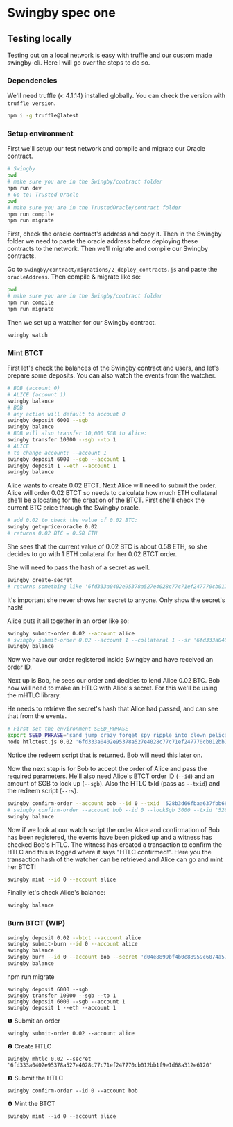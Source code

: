 # Swingby spec one


## Testing locally

Testing out on a local network is easy with truffle and our custom made swingby-cli. Here I will go over the steps to do so.

### Dependencies

We'll need truffle (< 4.1.14) installed globally. You can check the version with `truffle version`.

```bash
npm i -g truffle@latest
```

### Setup environment

First we'll setup our test network and compile and migrate our Oracle contract.

```bash
# Swingby
pwd
# make sure you are in the Swingby/contract folder
npm run dev
# Go to: Trusted Oracle
pwd
# make sure you are in the TrustedOracle/contract folder
npm run compile
npm run migrate
```

First, check the oracle contract's address and copy it. Then in the Swingby folder we need to paste the oracle address before deploying these contracts to the network. Then we'll migrate and compile our Swingby contracts.

Go to `Swingby/contract/migrations/2_deploy_contracts.js` and paste the `oracleAddress`. Then compile & migrate like so:

```bash
pwd
# make sure you are in the Swingby/contract folder
npm run compile
npm run migrate
```

Then we set up a watcher for our Swingby contract.

```bash
swingby watch
```

### Mint BTCT

First let's check the balances of the Swingby contract and users, and let's prepare some deposits. You can also watch the events from the watcher.

```bash
# BOB (account 0)
# ALICE (account 1)
swingby balance
# BOB
# any action will default to account 0
swingby deposit 6000 --sgb
swingby balance
# BOB will also transfer 10,000 SGB to Alice:
swingby transfer 10000 --sgb --to 1
# ALICE
# to change account: --account 1
swingby deposit 6000 --sgb --account 1
swingby deposit 1 --eth --account 1
swingby balance
```

Alice wants to create 0.02 BTCT. Next Alice will need to submit the order. Alice will order 0.02 BTCT so needs to calculate how much ETH collateral she'll be allocating for the creation of the BTCT. First she'll check the current BTC price through the Swingby oracle.

```bash
# add 0.02 to check the value of 0.02 BTC:
swingby get-price-oracle 0.02
# returns 0.02 BTC = 0.58 ETH
```

She sees that the current value of 0.02 BTC is about 0.58 ETH, so she decides to go with 1 ETH collateral for her 0.02 BTCT order.

She will need to pass the hash of a secret as well.

```bash
swingby create-secret
# returns something like '6fd333a0402e95378a527e4028c77c71ef247770cb012bb1f9e1d68a312e6120'
```

It's important she never shows her secret to anyone. Only show the secret's hash!

Alice puts it all together in an order like so:

```bash
swingby submit-order 0.02 --account alice
# swingby submit-order 0.02 --account 1 --collateral 1 --sr '6fd333a0402e95378a527e4028c77c71ef247770cb012bb1f9e1d68a312e6120'
swingby balance
```

Now we have our order registered inside Swingby and have received an order ID.

Next up is Bob, he sees our order and decides to lend Alice 0.02 BTC. Bob now will need to make an HTLC with Alice's secret. For this we'll be using the mHTLC library.

He needs to retrieve the secret's hash that Alice had passed, and can see that from the events.

```bash
# First set the environment SEED_PHRASE
export SEED_PHRASE='sand jump crazy forget spy ripple into clown pelican fine ride power'
node htlctest.js 0.02 '6fd333a0402e95378a527e4028c77c71ef247770cb012bb1f9e1d68a312e6120'
```

Notice the redeem script that is returned. Bob will need this later on.

Now the next step is for Bob to accept the order of Alice and pass the required parameters. He'll also need Alice's BTCT order ID (`--id`) and an amount of SGB to lock up (`--sgb`). Also the HTLC txId (pass as `--txid`) and the redeem script (`--rs`).

```bash
swingby confirm-order --account bob --id 0 --txid '528b3d66fbaa637fbb68bac30e2ddc28647657d254c4a627b503f102af470a4e' --rs '6304a208cf5bb175a82001de12d560b54f0a883ec52b7ac3314b806b4dc99e7575e932862070bb46b4338876a9148cba053edabfaf31c24067f2e7b7d24b7770c1ef67a8206fd333a0402e95378a527e4028c77c71ef247770cb012bb1f9e1d68a312e61208876a9142f5e9b3a149467d002195d790ad513eac7496aa86888ac'
# swingby confirm-order --account bob --id 0 --lockSgb 3000 --txid '528b3d66fbaa637fbb68bac30e2ddc28647657d254c4a627b503f102af470a4e' --rs '6304a208cf5bb175a82001de12d560b54f0a883ec52b7ac3314b806b4dc99e7575e932862070bb46b4338876a9148cba053edabfaf31c24067f2e7b7d24b7770c1ef67a8206fd333a0402e95378a527e4028c77c71ef247770cb012bb1f9e1d68a312e61208876a9142f5e9b3a149467d002195d790ad513eac7496aa86888ac'
swingby balance
```

Now if we look at our watch script the order Alice and confirmation of Bob has been registered, the events have been picked up and a witness has checked Bob's HTLC. The witness has created a transaction to confirm the HTLC and this is logged where it says "HTLC confirmed!". Here you the transaction hash of the watcher can be retrieved and Alice can go and mint her BTCT!

```bash
swingby mint --id 0 --account alice
```

Finally let's check Alice's balance:

```bash
swingby balance
```

### Burn BTCT (WIP)

```bash
swingby deposit 0.02 --btct --account alice
swingby submit-burn --id 0 --account alice
swingby balance
swingby burn --id 0 --account bob --secret 'd04e8899bf4b0c88959c6074a5714a6974265cf2facaac4d761edf1ff479e7c7'
swingby balance
```

npm run migrate

```
swingby deposit 6000 --sgb
swingby transfer 10000 --sgb --to 1
swingby deposit 6000 --sgb --account 1
swingby deposit 1 --eth --account 1
```

❶ Submit an order
```
swingby submit-order 0.02 --account alice
```
❷ Create HTLC
```
swingby mhtlc 0.02 --secret '6fd333a0402e95378a527e4028c77c71ef247770cb012bb1f9e1d68a312e6120'
```
❸ Submit the HTLC
```
swingby confirm-order --id 0 --account bob
```
❹ Mint the BTCT
```
swingby mint --id 0 --account alice
```
